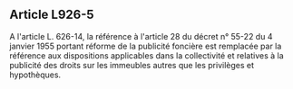 Article L926-5
----
A l'article L. 626-14, la référence à l'article 28 du décret n° 55-22 du 4
janvier 1955 portant réforme de la publicité foncière est remplacée par la
référence aux dispositions applicables dans la collectivité et relatives à la
publicité des droits sur les immeubles autres que les privilèges et hypothèques.

